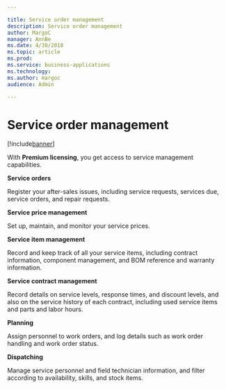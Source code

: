 ```yaml
---

title: Service order management
description: Service order management
author: MargoC
manager: AnnBe
ms.date: 4/30/2018
ms.topic: article
ms.prod: 
ms.service: business-applications
ms.technology: 
ms.author: margoc
audience: Admin

---
```

#  Service order management 




[!include[banner](../../../includes/banner.md)]

With **Premium licensing**, you get access to service management capabilities.

**Service orders**

Register your after-sales issues, including service requests, services due,
service orders, and repair requests.

**Service price management**

Set up, maintain, and monitor your service prices.

**Service item management**

Record and keep track of all your service items, including contract information,
component management, and BOM reference and warranty information.

**Service contract management**

Record details on service levels, response times, and discount levels, and also
on the service history of each contract, including used service items and parts
and labor hours.

**Planning**

Assign personnel to work orders, and log details such as work order handling and
work order status.

**Dispatching**

Manage service personnel and field technician information, and filter according
to availability, skills, and stock items.
